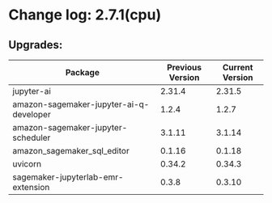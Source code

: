 # Change log: 2.7.1(cpu)

## Upgrades: 

Package | Previous Version | Current Version
---|---|---
jupyter-ai|2.31.4|2.31.5
amazon-sagemaker-jupyter-ai-q-developer|1.2.4|1.2.7
amazon-sagemaker-jupyter-scheduler|3.1.11|3.1.14
amazon_sagemaker_sql_editor|0.1.16|0.1.18
uvicorn|0.34.2|0.34.3
sagemaker-jupyterlab-emr-extension|0.3.8|0.3.10
